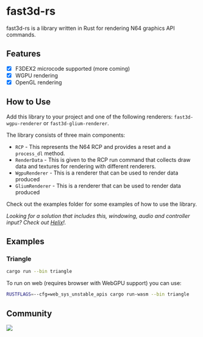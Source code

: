 # fast3d-rs

fast3d-rs is a library written in Rust for rendering N64 graphics API commands.

## Features

- [x] F3DEX2 microcode supported (more coming)
- [x] WGPU rendering
- [x] OpenGL rendering

## How to Use
Add this library to your project and one of the following renderers: `fast3d-wgpu-renderer` or `fast3d-glium-renderer`.

The library consists of three main components:

- `RCP` - This represents the N64 RCP and provides a reset and a `process_dl` method.
- `RenderData` - This is given to the RCP run command that collects draw data and textures for rendering with different renderers.
- `WgpuRenderer` - This is a renderer that can be used to render data produced
- `GliumRenderer` - This is a renderer that can be used to render data produced

Check out the examples folder for some examples of how to use the library.

_Looking for a solution that includes this, windowing, audio and controller input? Check out [Helix](https://github.com/retrofoundry/helix)!._

## Examples

### Triangle
```bash
cargo run --bin triangle
```

To run on web (requires browser with WebGPU support) you can use:
```bash
RUSTFLAGS=--cfg=web_sys_unstable_apis cargo run-wasm --bin triangle
```

## Community

[![](https://dcbadge.vercel.app/api/server/nGckYNTp4w)](https://discord.gg/nGckYNTp4w)

